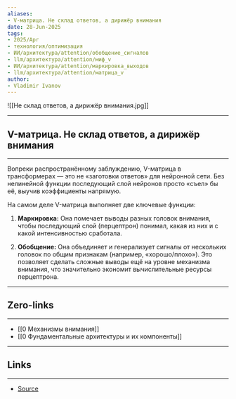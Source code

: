 ```yaml
---
aliases: 
- V-матрица. Не склад ответов, а дирижёр внимания 
date: 28-Jun-2025
tags:
- 2025/Apr
- технология/оптимизация
- ИИ/архитектура/attention/обобщение_сигналов
- llm/архитектура/attention/миф_v
- ИИ/архитектура/attention/маркировка_выходов
- llm/архитектура/attention/матрица_v
author:
- Vladimir Ivanov
---
```

![[Не склад ответов, а дирижёр внимания.jpg]]

-----
##  V-матрица. Не склад ответов, а дирижёр внимания 
-----
Вопреки распространённому заблуждению, V-матрица в трансформерах — это не «заготовки ответов» для нейронной сети. Без нелинейной функции последующий слой нейронов просто «съел» бы её, выучив коэффициенты напрямую.

На самом деле V-матрица выполняет две ключевые функции:

1. **Маркировка:** Она помечает выводы разных головок внимания, чтобы последующий слой (перцептрон) понимал, какая из них и с какой интенсивностью сработала.
    
2. **Обобщение:** Она объединяет и генерализует сигналы от нескольких головок по общим признакам (например, «хорошо/плохо»). Это позволяет сделать сложные выводы ещё на уровне механизма внимания, что значительно экономит вычислительные ресурсы перцептрона.

---
## Zero-links
---
- [[0 Механизмы внимания]]
- [[0 Фундаментальные архитектуры и их компоненты]]

---
## Links
---
- [Source](https://t.me/turboproject/1598)